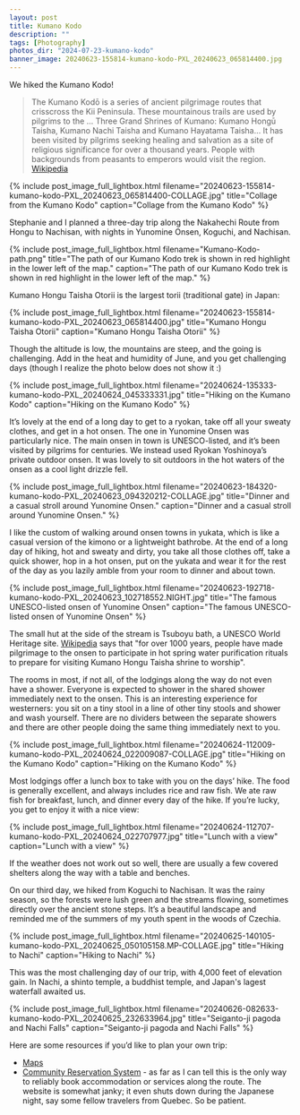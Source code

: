 ```yaml
---
layout: post
title: Kumano Kodo
description: ""
tags: [Photography]
photos_dir: "2024-07-23-kumano-kodo"
banner_image: 20240623-155814-kumano-kodo-PXL_20240623_065814400.jpg
---
```


We hiked the Kumano Kodo!

> The Kumano Kodō is a series of ancient pilgrimage routes that crisscross the Kii Peninsula. These mountainous trails are used by pilgrims to the … Three Grand Shrines of Kumano: Kumano Hongū Taisha, Kumano Nachi Taisha and Kumano Hayatama Taisha… It has been visited by pilgrims seeking healing and salvation as a site of religious significance for over a thousand years. People with backgrounds from peasants to emperors would visit the region. [Wikipedia](https://en.wikipedia.org/wiki/Kumano_Kod%C5%8D)

{% include post_image_full_lightbox.html
   filename="20240623-155814-kumano-kodo-PXL_20240623_065814400-COLLAGE.jpg"
   title="Collage from the Kumano Kodo"
   caption="Collage from the Kumano Kodo" %}

Stephanie and I planned a three-day trip along the Nakahechi Route from Hongu to Nachisan, with nights in Yunomine Onsen, Koguchi, and Nachisan.

<!--more-->

{% include post_image_full_lightbox.html
   filename="Kumano-Kodo-path.png"
   title="The path of our Kumano Kodo trek is shown in red highlight in the lower left of the map."
   caption="The path of our Kumano Kodo trek is shown in red highlight in the lower left of the map." %}

Kumano Hongu Taisha Otorii is the largest torii (traditional gate) in Japan:

{% include post_image_full_lightbox.html
   filename="20240623-155814-kumano-kodo-PXL_20240623_065814400.jpg"
   title="Kumano Hongu Taisha Otorii"
   caption="Kumano Hongu Taisha Otorii" %}

Though the altitude is low, the mountains are steep, and the going is challenging. Add in the heat and humidity of June, and you get challenging days (though I realize the photo below does not show it :)

{% include post_image_full_lightbox.html
   filename="20240624-135333-kumano-kodo-PXL_20240624_045333331.jpg"
   title="Hiking on the Kumano Kodo"
   caption="Hiking on the Kumano Kodo" %}

It’s lovely at the end of a long day to get to a ryokan, take off all your sweaty clothes, and get in a hot onsen. The one in Yunomine Onsen was particularly nice. The main onsen in town is UNESCO-listed, and it’s been visited by pilgrims for centuries. We instead used Ryokan Yoshinoya’s private outdoor onsen. It was lovely to sit outdoors in the hot waters of the onsen as a cool light drizzle fell.

{% include post_image_full_lightbox.html
   filename="20240623-184320-kumano-kodo-PXL_20240623_094320212-COLLAGE.jpg"
   title="Dinner and a casual stroll around Yunomine Onsen."
   caption="Dinner and a casual stroll around Yunomine Onsen." %}

I like the custom of walking around onsen towns in yukata, which is like a casual version of the kimono or a lightweight bathrobe. At the end of a long day of hiking, hot and sweaty and dirty, you take all those clothes off, take a quick shower, hop in a hot onsen, put on the yukata and wear it for the rest of the day as you lazily amble from your room to dinner and about town.

{% include post_image_full_lightbox.html
   filename="20240623-192718-kumano-kodo-PXL_20240623_102718552.NIGHT.jpg"
   title="The famous UNESCO-listed onsen of Yunomine Onsen"
   caption="The famous UNESCO-listed onsen of Yunomine Onsen" %}

The small hut at the side of the stream is Tsuboyu bath, a UNESCO World Heritage site. [Wikipedia](https://en.wikipedia.org/wiki/Yunomine_Onsen) says that "for over 1000 years, people have made pilgrimage to the onsen to participate in hot spring water purification rituals to prepare for visiting Kumano Hongu Taisha shrine to worship".

The rooms in most, if not all, of the lodgings along the way do not even have a shower. Everyone is expected to shower in the shared shower immediately next to the onsen. This is an interesting experience for westerners: you sit on a tiny stool in a line of other tiny stools and shower and wash yourself. There are no dividers between the separate showers and there are other people doing the same thing immediately next to you.

{% include post_image_full_lightbox.html
   filename="20240624-112009-kumano-kodo-PXL_20240624_022009087-COLLAGE.jpg"
   title="Hiking on the Kumano Kodo"
   caption="Hiking on the Kumano Kodo" %}

Most lodgings offer a lunch box to take with you on the days’ hike. The food is generally excellent, and always includes rice and raw fish. We ate raw fish for breakfast, lunch, and dinner every day of the hike. If you’re lucky, you get to enjoy it with a nice view:

{% include post_image_full_lightbox.html
   filename="20240624-112707-kumano-kodo-PXL_20240624_022707977.jpg"
   title="Lunch with a view"
   caption="Lunch with a view" %}

If the weather does not work out so well, there are usually a few covered shelters along the way with a table and benches.

On our third day, we hiked from Koguchi to Nachisan. It was the rainy season, so the forests were lush green and the streams flowing, sometimes directly over the ancient stone steps. It’s a beautiful landscape and reminded me of the summers of my youth spent in the woods of Czechia.

{% include post_image_full_lightbox.html
   filename="20240625-140105-kumano-kodo-PXL_20240625_050105158.MP-COLLAGE.jpg"
   title="Hiking to Nachi"
   caption="Hiking to Nachi" %}

This was the most challenging day of our trip, with 4,000 feet of elevation gain. In Nachi, a shinto temple, a buddhist temple, and Japan's lagest waterfall awaited us.

{% include post_image_full_lightbox.html
   filename="20240626-082633-kumano-kodo-PXL_20240625_232633964.jpg"
   title="Seiganto-ji pagoda and Nachi Falls"
   caption="Seiganto-ji pagoda and Nachi Falls" %}

Here are some resources if you’d like to plan your own trip:
 - [Maps](https://www.tb-kumano.jp/en/kumano-kodo/maps/)
 - [Community Reservation System](https://www.kumano-travel.com/en) - as far as I can tell this is the only way to reliably book accommodation or services along the route. The website is somewhat janky; it even shuts down during the Japanese night, say some fellow travelers from Quebec. So be patient.
